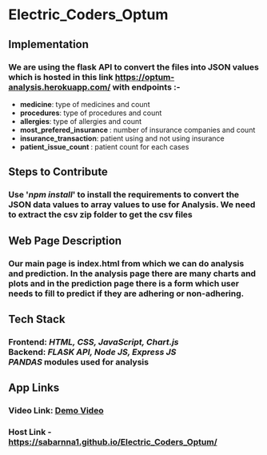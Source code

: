 # Electric_Coders_Optum
## Implementation 
### We are using the flask API to convert the files into JSON values which is hosted in this link https://optum-analysis.herokuapp.com/ with endpoints :-               
<ul>
  <li><b>medicine</b>: type of medicines and count</li><li><b>procedures</b>: type of procedures and count</li><li><b>allergies</b>: type of allergies and count</li><li><b>most_prefered_insurance </b>: number of insurance companies and count</li><li><b>insurance_transaction</b>: patient using and not using insurance</li><li><b>patient_issue_count </b>: patient count for each cases</li></ul>
  
## Steps to Contribute
### Use '*npm install*' to install the requirements to convert the JSON data values to array values to use for Analysis. We need to extract the csv zip folder to get the csv files 
## Web Page Description 
### Our main page is index.html from which we can do analysis and prediction. In the analysis page there are many charts and plots and in the prediction page there is a form which user needs to fill to predict if they are adhering or non-adhering.
## Tech Stack 
### **Frontend**: *HTML, CSS, JavaScript, Chart.js*<br> **Backend**: *FLASK API, Node JS, Express JS* <br>*PANDAS* modules used for analysis

## App Links
### Video Link: [Demo Video](https://drive.google.com/file/d/1MGBwY08tuQmNyhmq0mvBBa_WTWLq3A4-/view?usp=sharing)
### Host Link - https://sabarnna1.github.io/Electric_Coders_Optum/

